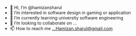 - 👋 Hi, I’m @hamizansharul
- 👀 I’m interested in software design in gaming or application
- 🌱 I’m currently learning university software engineering 
- 💞️ I’m looking to collaborate on ...
- 📫 How to reach me ...Hamizan.sharul@gmail.com

<!---
hamizansharul/hamizansharul is a ✨ special ✨ repository because its `README.md` (this file) appears on your GitHub profile.
You can click the Preview link to take a look at your changes.
--->
